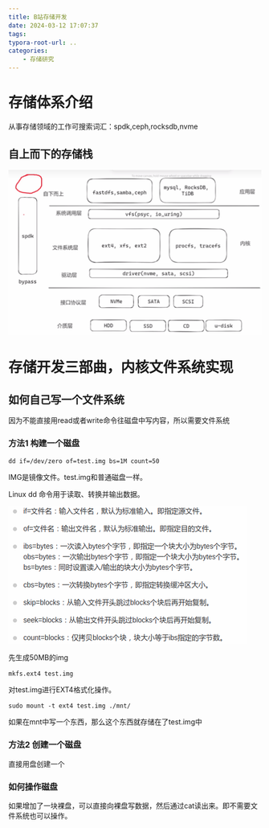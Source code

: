 ```yaml
---
title: B站存储开发
date: 2024-03-12 17:07:37
tags:
typora-root-url: ..
categories:
    - 存储研究
---
```


# 存储体系介绍

从事存储领域的工作可搜索词汇：spdk,ceph,rocksdb,nvme

## 自上而下的存储栈

![image-20240312210534587](/images/B站存储开发/image-20240312210534587.png)

# 存储开发三部曲，内核文件系统实现

## 如何自己写一个文件系统

因为不能直接用read或者write命令往磁盘中写内容，所以需要文件系统

### 方法1  构建一个磁盘

```shell
dd if=/dev/zero of=test.img bs=1M count=50
```

IMG是镜像文件。test.img和普通磁盘一样。

Linux dd 命令用于读取、转换并输出数据。

![image-20240312210711757](/images/B站存储开发/image-20240312210711757.png)

先生成50MB的img

```shell
mkfs.ext4 test.img
```

对test.img进行EXT4格式化操作。

```
sudo mount -t ext4 test.img ./mnt/
```

如果在mnt中写一个东西，那么这个东西就存储在了test.img中

### 方法2  创建一个磁盘

直接用盘创建一个

### 如何操作磁盘

如果增加了一块裸盘，可以直接向裸盘写数据，然后通过cat读出来。即不需要文件系统也可以操作。



